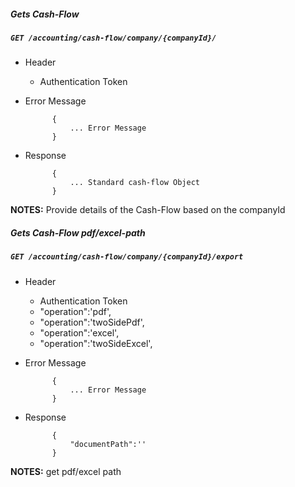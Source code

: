 ##### Gets Cash-Flow     
            
##### `GET /accounting/cash-flow/company/{companyId}/`
+ Header 
	- Authentication Token
+ Error Message

			{
				... Error Message
			}
+ Response

			{
				... Standard cash-flow Object
			}

**NOTES:** Provide details of the Cash-Flow based on the companyId 

##### Gets Cash-Flow pdf/excel-path    
            
##### `GET /accounting/cash-flow/company/{companyId}/export`
+ Header 
	- Authentication Token
	- "operation":'pdf',
	- "operation":'twoSidePdf',
	- "operation":'excel',
	- "operation":'twoSideExcel',
+ Error Message

			{
				... Error Message
			}
+ Response

			{
				"documentPath":''
			}

**NOTES:** get pdf/excel path 